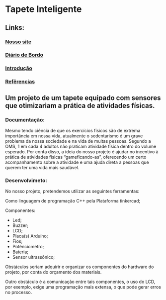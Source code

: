 # Tapete Inteligente

## Links:

### [Nosso site](https://danttunes.github.io/Tapete_inteligente/)

### [Diário de Bordo](./diario/menu_diario.md)

### [Introdução](./documentacao/introducao.md)

### [Refêrencias](./documentacao/referencias.md)

## Um projeto de um tapete equipado com sensores que otimizariam a prática de atividades físicas.

### Documentação:
Mesmo tendo ciência de que os exercícios físicos são de extrema importância em nossa vida, atualmente o sedentarismo é um grave problema da nossa sociedade e na vida de muitas pessoas. Segundo a OMS, 1 em cada 4 adultos não praticam atividade física dentro do volume esperado. Por conta disso, a ideia do nosso projeto é ajudar no incentivo à prática de atividades físicas “gameficando-as”, oferecendo um certo acompanhamento sobre a atividade e uma ajuda direta a pessoas que querem ter uma vida mais saudável.

### Desenvolvimeto:

No nosso projeto, pretendemos utilizar as seguintes ferramentas: 

Como linguagem de programação C++ pela Plataforma tinkercad; 

Componentes: 
+ Led; 
+ Buzzer; 
+ LCD; 
+ Placa(s) Arduíno; 
+ Fios; 
+ Potênciometro; 
+ Bateria; 
+ Sensor ultrassônico; 

Obstáculos seriam adquirir e organizar os componentes do hardware do projeto, por conta do orçamento dos materiais. 

Outro obstáculo é a comunicação entre tais componentes, o uso do LCD, por exemplo, exige uma programação mais extensa, o que pode gerar erros no processo.

